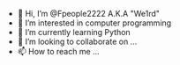 - 👋 Hi, I’m @Fpeople2222 A.K.A "We1rd"
- 👀 I’m interested in computer programming
- 🌱 I’m currently learning Python 
- 💞️ I’m looking to collaborate on ...
- 📫 How to reach me ...

<!---
Fpeople2222/Fpeople2222 is a ✨ special ✨ repository because its `README.md` (this file) appears on your GitHub profile.
You can click the Preview link to take a look at your changes.
--->
